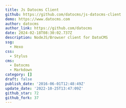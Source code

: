 ```yaml
---
title: Js Datocms Client
github: https://github.com/datocms/js-datocms-client
demo: https://www.datocms.com
author: datocms
author_link: https://github.com/datocms
date: 2024-02-18T08:30:02.737Z
description: NodeJS/Browser client for DatoCMS
ssg:
  - Hexo
css:
  - Stylus
cms:
  - Datocms
  - Markdown
category: []
draft: false
publish_date: '2016-06-01T12:48:49Z'
update_date: '2022-10-25T13:47:09Z'
github_star: 72
github_fork: 37
---
```

